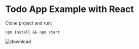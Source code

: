 # Todo App Example with React

Clone project and run;

```
npm install && npm start
```


![download](https://user-images.githubusercontent.com/4189030/137648273-579d3f41-cb00-4cd5-8528-0179c5c17d08.png)
